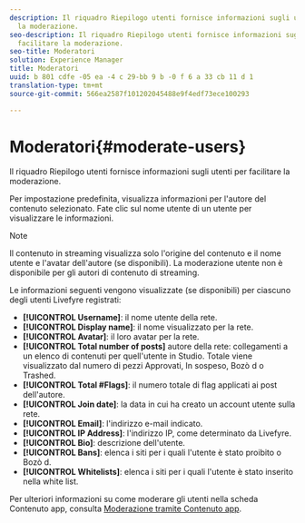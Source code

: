 ```yaml
---
description: Il riquadro Riepilogo utenti fornisce informazioni sugli utenti per facilitare
  la moderazione.
seo-description: Il riquadro Riepilogo utenti fornisce informazioni sugli utenti per
  facilitare la moderazione.
seo-title: Moderatori
solution: Experience Manager
title: Moderatori
uuid: b 801 cdfe -05 ea -4 c 29-bb 9 b -0 f 6 a 33 cb 11 d 1
translation-type: tm+mt
source-git-commit: 566ea2587f101202045488e9f4edf73ece100293

---
```



# Moderatori{#moderate-users}

Il riquadro Riepilogo utenti fornisce informazioni sugli utenti per facilitare la moderazione.

Per impostazione predefinita, visualizza informazioni per l'autore del contenuto selezionato. Fate clic sul nome utente di un utente per visualizzare le informazioni.

>[!NOTE]
>
>Il contenuto in streaming visualizza solo l'origine del contenuto e il nome utente e l'avatar dell'autore (se disponibili). La moderazione utente non è disponibile per gli autori di contenuto di streaming.

Le informazioni seguenti vengono visualizzate (se disponibili) per ciascuno degli utenti Livefyre registrati:

* **[!UICONTROL Username]**: il nome utente della rete.
* **[!UICONTROL Display name]**: il nome visualizzato per la rete.
* **[!UICONTROL Avatar]**: il loro avatar per la rete.
* **[!UICONTROL Total number of posts]** autore della rete: collegamenti a un elenco di contenuti per quell'utente in Studio. Totale viene visualizzato dal numero di pezzi Approvati, In sospeso, Bozò d o Trashed.
* **[!UICONTROL Total #Flags]**: il numero totale di flag applicati ai post dell'autore.
* **[!UICONTROL Join date]**: la data in cui ha creato un account utente sulla rete.
* **[!UICONTROL Email]**: l'indirizzo e-mail indicato.
* **[!UICONTROL IP Address]**: l'indirizzo IP, come determinato da Livefyre.
* **[!UICONTROL Bio]**: descrizione dell'utente.
* **[!UICONTROL Bans]**: elenca i siti per i quali l'utente è stato proibito o Bozò d.
* **[!UICONTROL Whitelists]**: elenca i siti per i quali l'utente è stato inserito nella white list.

Per ulteriori informazioni su come moderare gli utenti nella scheda Contenuto app, consulta [Moderazione tramite Contenuto app](/help/using/c-features-livefyre/c-about-moderation/c-moderate-content-using-app-content.md#c_moderate_content_using_app_content).
